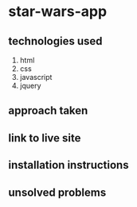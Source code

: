 # star-wars-app
## technologies used 
1. html
1. css
1. javascript
1. jquery
## approach taken 
## link to live site 
## installation instructions
## unsolved problems

